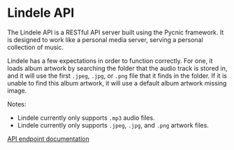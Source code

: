 # Lindele API

The Lindele API is a RESTful API server built using the Pycnic framework.
It is designed to work like a personal media server, serving a personal
collection of music. 

Lindele has a few expectations in order to function correctly. For one, it
loads album artwork by searching the folder that the audio track is stored in,
and it will use the first `.jpeg`, `.jpg`, or `.png` file that it finds in the
folder. If it is unable to find this album artwork, it will use a default
album artwork missing image. 

Notes:
- Lindele currently only supports `.mp3` audio files.
- Lindele currently only supports `.jpeg`, `.jpg`, and `.png` artwork files.

[API endpoint documentation](docs/endpoints.md)